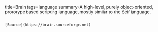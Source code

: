 title=Brain
tags=language
summary=A high-level, purely object-oriented, prototype based scripting language, mostly similar to the Self language.
~~~~~~

[Source](https://brain.sourceforge.net)


